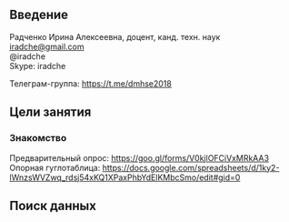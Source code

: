 ## Введение

Радченко Ирина Алексеевна, доцент, канд. техн. наук       
iradche@gmail.com      
@iradche     
Skype: iradche      


Телеграм-группа: https://t.me/dmhse2018      

## Цели занятия
### Знакомство     
Предварительный опрос: https://goo.gl/forms/V0kjlOFCiVxMRkAA3      
Опорная гуглотаблица: https://docs.google.com/spreadsheets/d/1ky2-lWnzsWVZwq_rdsj54xKQ1XPaxPhbYdElKMbcSmo/edit#gid=0        


## Поиск данных






   




